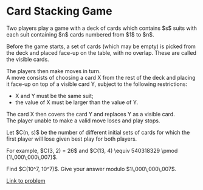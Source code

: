 # Card Stacking Game

<p>
Two players play a game with a deck of cards which contains $s$ suits with each suit containing $n$ cards numbered from $1$ to $n$.</p>

<p>
Before the game starts, a set of cards (which may be empty) is picked from the deck and placed face-up on the table, with no overlap. These are called the visible cards.</p>

<p>
The players then make moves in turn.<br />
A move consists of choosing a card X from the rest of the deck and placing it face-up on top of a visible card Y, subject to the following restrictions:</p>
<ul>
<li>X and Y must be the same suit;</li>
<li>the value of X must be larger than the value of Y.</li>
</ul>
<p>
The card X then covers the card Y and replaces Y as a visible card.<br />
The player unable to make a valid move loses and play stops.</p>

<p>
Let $C(n, s)$ be the number of different initial sets of cards for which the first player will lose given best play for both players.</p>

<p>
For example, $C(3, 2) = 26$ and $C(13, 4) \equiv 540318329 \pmod {1\,000\,000\,007}$.</p>

<p>
Find $C(10^7, 10^7)$. Give your answer modulo $1\,000\,000\,007$.</p>

[Link to problem](https://projecteuler.net/problem=798)
